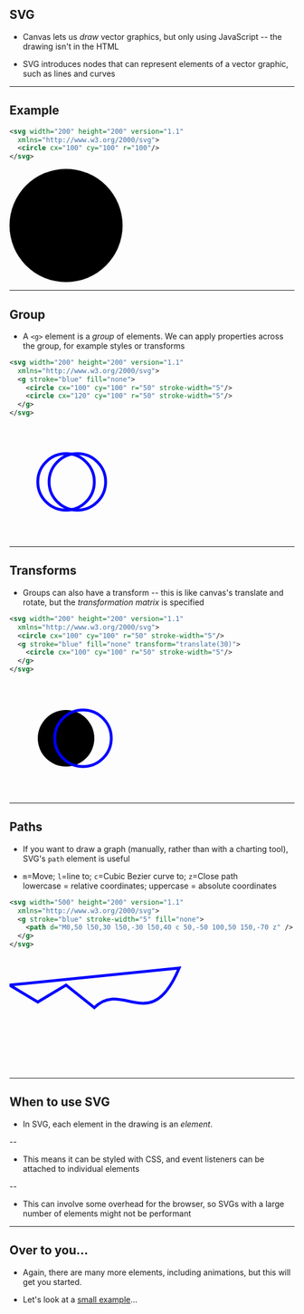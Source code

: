 ## SVG

* Canvas lets us *draw* vector graphics, but only using JavaScript -- the drawing isn't in the HTML

* SVG introduces nodes that can represent elements of a vector graphic, such as lines and curves

---

## Example

```svg
<svg width="200" height="200" version="1.1"
  xmlns="http://www.w3.org/2000/svg">
  <circle cx="100" cy="100" r="100"/>
</svg>
```

<svg width="200" height="200" version="1.1"
  xmlns="http://www.w3.org/2000/svg">
  <circle cx="100" cy="100" r="100"/>
</svg>

---

## Group

* A `<g>` element is a *group* of elements. We can apply properties across the group, for example styles or transforms

```svg
<svg width="200" height="200" version="1.1"
  xmlns="http://www.w3.org/2000/svg">
  <g stroke="blue" fill="none">
    <circle cx="100" cy="100" r="50" stroke-width="5"/>
    <circle cx="120" cy="100" r="50" stroke-width="5"/>
  </g>
</svg>
```

<svg width="200" height="200" version="1.1"
  xmlns="http://www.w3.org/2000/svg">
  <g stroke="blue" fill="none">
    <circle cx="100" cy="100" r="50" stroke-width="5"/>
    <circle cx="120" cy="100" r="50" stroke-width="5"/>
  </g>
</svg>

---

## Transforms

* Groups can also have a transform -- this is like canvas's translate and rotate, but the *transformation matrix* is specified

```svg
<svg width="200" height="200" version="1.1"
  xmlns="http://www.w3.org/2000/svg">
  <circle cx="100" cy="100" r="50" stroke-width="5"/>
  <g stroke="blue" fill="none" transform="translate(30)">
    <circle cx="100" cy="100" r="50" stroke-width="5"/>
  </g>
</svg>
```

<svg width="200" height="200" version="1.1"
  xmlns="http://www.w3.org/2000/svg">
  <circle cx="100" cy="100" r="50" stroke-width="5"/>
  <g stroke="blue" fill="none" transform="translate(30)">
    <circle cx="100" cy="100" r="50" stroke-width="5"/>
  </g>
</svg>

---

## Paths

* If you want to draw a graph (manually, rather than with a charting tool), SVG's `path` element is useful

* `m`=Move; `l`=line to; `c`=Cubic Bezier curve to; `z`=Close path  
  lowercase = relative coordinates; uppercase = absolute coordinates

```svg
<svg width="500" height="200" version="1.1"
  xmlns="http://www.w3.org/2000/svg">
  <g stroke="blue" stroke-width="5" fill="none">
    <path d="M0,50 l50,30 l50,-30 l50,40 c 50,-50 100,50 150,-70 z" />
  </g>
</svg>
```

<svg width="500" height="200" version="1.1"
  xmlns="http://www.w3.org/2000/svg">
  <g stroke="blue" stroke-width="5" fill="none">
    <path d="M0,50 l50,30 l50,-30 l50,40 c 50,-50 100,50 150,-70 Z" />
  </g>
</svg>

---

## When to use SVG

* In SVG, each element in the drawing is an *element*.

--

* This means it can be styled with CSS, and event listeners can be attached to individual elements

--

* This can involve some overhead for the browser, so SVGs with a large number of elements might not be performant

---

## Over to you...

* Again, there are many more elements, including animations, but this will get you started.

* Let's look at a [small example](svg/index.html)...